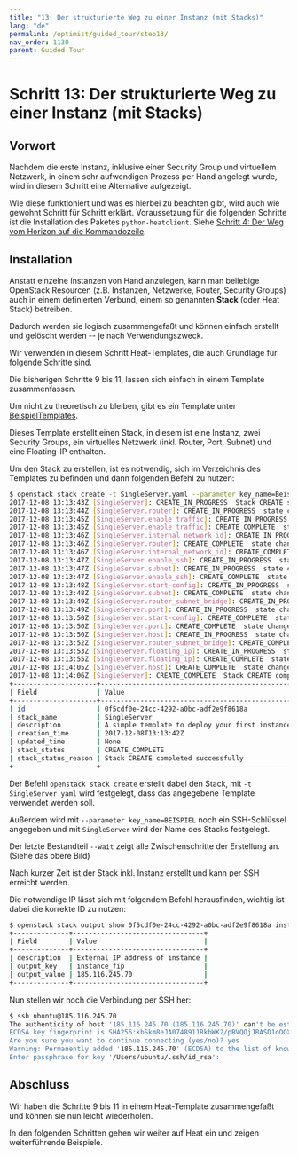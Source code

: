```yaml
---
title: "13: Der strukturierte Weg zu einer Instanz (mit Stacks)"
lang: "de"
permalink: /optimist/guided_tour/step13/
nav_order: 1130
parent: Guided Tour
---
```


Schritt 13: Der strukturierte Weg zu einer Instanz (mit Stacks)
===============================================================

Vorwort
-------

Nachdem die erste Instanz, inklusive einer Security Group und virtuellem
Netzwerk, in einem sehr aufwendigen Prozess per Hand angelegt wurde,
wird in diesem Schritt eine Alternative aufgezeigt.

Wie diese funktioniert und was es hierbei zu beachten gibt, wird auch
wie gewohnt Schritt für Schritt erklärt. Voraussetzung für die folgenden
Schritte ist die Installation des Paketes `python-heatclient`.
Siehe [Schritt 4: Der Weg vom Horizon auf die Kommandozeile](/optimist/guided_tour/step04/).

Installation
-------------

Anstatt einzelne Instanzen von Hand anzulegen, kann man beliebige
OpenStack Resourcen (z.B. Instanzen, Netzwerke, Router, Security Groups)
auch in einem definierten Verbund, einem so genannten **Stack** (oder Heat
Stack) betreiben.

Dadurch werden sie logisch zusammengefaßt und können einfach erstellt
und gelöscht werden -- je nach Verwendungszweck.

Wir verwenden in diesem Schritt Heat-Templates, die auch Grundlage für
folgende Schritte sind.

Die bisherigen Schritte 9 bis 11, lassen sich einfach in einem Template
zusammenfassen.

Um nicht zu theoretisch zu bleiben, gibt es ein Template unter [BeispielTemplates](https://github.com/innovocloud/openstack_examples/tree/master/heat/templates).

Dieses Template erstellt einen Stack, in diesem ist eine Instanz, zwei
Security Groups, ein virtuelles Netzwerk (inkl. Router, Port, Subnet)
und eine Floating-IP enthalten.

Um den Stack zu erstellen, ist es notwendig, sich im Verzeichnis des
Templates zu befinden und dann folgenden Befehl zu nutzen:

```bash
$ openstack stack create -t SingleServer.yaml --parameter key_name=Beispiel SingleServer --wait
2017-12-08 13:13:43Z [SingleServer]: CREATE_IN_PROGRESS  Stack CREATE started
2017-12-08 13:13:44Z [SingleServer.router]: CREATE_IN_PROGRESS  state changed
2017-12-08 13:13:45Z [SingleServer.enable_traffic]: CREATE_IN_PROGRESS  state changed
2017-12-08 13:13:45Z [SingleServer.enable_traffic]: CREATE_COMPLETE  state changed
2017-12-08 13:13:46Z [SingleServer.internal_network_id]: CREATE_IN_PROGRESS  state changed
2017-12-08 13:13:46Z [SingleServer.router]: CREATE_COMPLETE  state changed
2017-12-08 13:13:46Z [SingleServer.internal_network_id]: CREATE_COMPLETE  state changed
2017-12-08 13:13:47Z [SingleServer.enable_ssh]: CREATE_IN_PROGRESS  state changed
2017-12-08 13:13:47Z [SingleServer.subnet]: CREATE_IN_PROGRESS  state changed
2017-12-08 13:13:47Z [SingleServer.enable_ssh]: CREATE_COMPLETE  state changed
2017-12-08 13:13:48Z [SingleServer.start-config]: CREATE_IN_PROGRESS  state changed
2017-12-08 13:13:48Z [SingleServer.subnet]: CREATE_COMPLETE  state changed
2017-12-08 13:13:49Z [SingleServer.router_subnet_bridge]: CREATE_IN_PROGRESS  state changed
2017-12-08 13:13:49Z [SingleServer.port]: CREATE_IN_PROGRESS  state changed
2017-12-08 13:13:50Z [SingleServer.start-config]: CREATE_COMPLETE  state changed
2017-12-08 13:13:50Z [SingleServer.port]: CREATE_COMPLETE  state changed
2017-12-08 13:13:50Z [SingleServer.host]: CREATE_IN_PROGRESS  state changed
2017-12-08 13:13:52Z [SingleServer.router_subnet_bridge]: CREATE_COMPLETE  state changed
2017-12-08 13:13:53Z [SingleServer.floating_ip]: CREATE_IN_PROGRESS  state changed
2017-12-08 13:13:55Z [SingleServer.floating_ip]: CREATE_COMPLETE  state changed
2017-12-08 13:14:05Z [SingleServer.host]: CREATE_COMPLETE  state changed
2017-12-08 13:14:06Z [SingleServer]: CREATE_COMPLETE  Stack CREATE completed successfully
+---------------------+-------------------------------------------------+
| Field               | Value                                           |
+---------------------+-------------------------------------------------+
| id                  | 0f5cdf0e-24cc-4292-a0bc-adf2e9f8618a            |
| stack_name          | SingleServer                                    |
| description         | A simple template to deploy your first instance |
| creation_time       | 2017-12-08T13:13:42Z                            |
| updated_time        | None                                            |
| stack_status        | CREATE_COMPLETE                                 |
| stack_status_reason | Stack CREATE completed successfully             |
+---------------------+-------------------------------------------------+
```

Der Befehl `openstack stack create` erstellt dabei den Stack, mit
`-t SingleServer.yaml` wird festgelegt, dass das angegebene Template
verwendet werden soll.

Außerdem wird mit `--parameter key_name=BEISPIEL` noch ein SSH-Schlüssel
angegeben und mit `SingleServer` wird der Name des Stacks festgelegt.

Der letzte Bestandteil `--wait` zeigt alle Zwischenschritte der
Erstellung an. (Siehe das obere Bild)

Nach kurzer Zeit ist der Stack inkl. Instanz erstellt und kann per SSH
erreicht werden.

Die notwendige IP lässt sich mit folgendem Befehl herausfinden, wichtig
ist dabei die korrekte ID zu nutzen:

```bash
$ openstack stack output show 0f5cdf0e-24cc-4292-a0bc-adf2e9f8618a instance_fip
+--------------+---------------------------------+
| Field        | Value                           |
+--------------+---------------------------------+
| description  | External IP address of instance |
| output_key   | instance_fip                    |
| output_value | 185.116.245.70                  |
+--------------+---------------------------------+
```

Nun stellen wir noch die Verbindung per SSH her:

```bash
$ ssh ubuntu@185.116.245.70
The authenticity of host '185.116.245.70 (185.116.245.70)' can't be established.
ECDSA key fingerprint is SHA256:kbSkm8eJA0748911RkbWK2/pBVQOjJBASD1oOOXalk.
Are you sure you want to continue connecting (yes/no)? yes
Warning: Permanently added '185.116.245.70' (ECDSA) to the list of known hosts.
Enter passphrase for key '/Users/ubuntu/.ssh/id_rsa':
```

Abschluss
---------

Wir haben die Schritte 9 bis 11 in einem Heat-Template zusammengefaßt
und können sie nun leicht wiederholen.

In den folgenden Schritten gehen wir weiter auf Heat ein und zeigen
weiterführende Beispiele.
